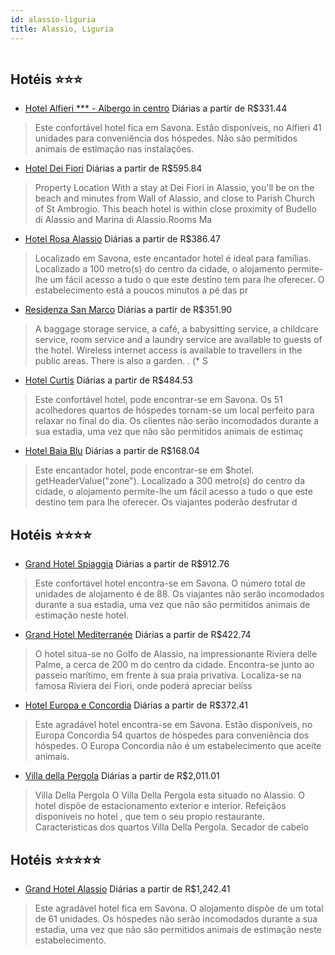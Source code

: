 ```yaml
---
id: alassio-liguria
title: Alassio, Liguria
---
```


<center><img src="https://photos.hotelbeds.com/giata/35/359965/359965a_hb_a_001.jpg" alt="" /></center>


## Hotéis ⭐️⭐️⭐️

-    [Hotel Alfieri *** - Albergo in centro](https://www.hurb.com/aud/https://www.hurb.com/hoteis/alassio/hotel-alfieri-albergo-in-centro-JNP-JP738984?cmp=18055) Diárias a partir de R$331.44
   > Este confortável hotel fica em Savona. Estão disponíveis, no Alfieri 41 unidades para conveniência dos hóspedes. Não são permitidos animais de estimação nas instalações. 
-    [Hotel Dei Fiori](https://www.hurb.com/aud/https://www.hurb.com/hoteis/alassio/hotel-dei-fiori-JNP-JP107532?cmp=18055) Diárias a partir de R$595.84
   > Property Location With a stay at Dei Fiori in Alassio, you&apos;ll be on the beach and minutes from Wall of Alassio, and close to Parish Church of St Ambrogio. This beach hotel is within close proximity of Budello di Alassio and Marina di Alassio.Rooms Ma
-    [Hotel Rosa Alassio](https://www.hurb.com/aud/https://www.hurb.com/hoteis/alassio/hotel-rosa-alassio-JNP-JP321070?cmp=18055) Diárias a partir de R$386.47
   > Localizado em Savona, este encantador hotel é ideal para famílias. Localizado a 100 metro(s) do centro da cidade, o alojamento permite-lhe um fácil acesso a tudo o que este destino tem para lhe oferecer. O estabelecimento está a poucos minutos a pé das pr
-    [Residenza San Marco](https://www.hurb.com/aud/https://www.hurb.com/hoteis/alassio/residenza-san-marco-JNP-JP263320?cmp=18055) Diárias a partir de R$351.90
   > A baggage storage service, a café, a babysitting service, a childcare service, room service and a laundry service are available to guests of the hotel. Wireless internet access is available to travellers in the public areas. There is also a garden.
. (* S
-    [Hotel Curtis](https://www.hurb.com/aud/https://www.hurb.com/hoteis/alassio/hotel-curtis-JNP-JP418449?cmp=18055) Diárias a partir de R$484.53
   > Este confortável hotel, pode encontrar-se em Savona. Os 51 acolhedores quartos de hóspedes tornam-se um local perfeito para relaxar no final do dia. Os clientes não serão incomodados durante a sua estadia, uma vez que não são permitidos animais de estimaç
-    [Hotel Baia Blu](https://www.hurb.com/aud/https://www.hurb.com/hoteis/alassio/hotel-baia-blu-JNP-JP973205?cmp=18055) Diárias a partir de R$168.04
   > Este encantador hotel, pode encontrar-se em $hotel. getHeaderValue(&quot;zone&quot;). Localizado a 300 metro(s) do centro da cidade, o alojamento permite-lhe um fácil acesso a tudo o que este destino tem para lhe oferecer. Os viajantes poderão desfrutar d

## Hotéis ⭐️⭐️⭐️⭐️

-    [Grand Hotel Spiaggia](https://www.hurb.com/aud/https://www.hurb.com/hoteis/alassio/grand-hotel-spiaggia-JNP-JP230480?cmp=18055) Diárias a partir de R$912.76
   > Este confortável hotel encontra-se em Savona. O número total de unidades de alojamento é de 88. Os viajantes não serão incomodados durante a sua estadia, uma vez que não são permitidos animais de estimação neste hotel. 
-    [Grand Hotel Mediterranée](https://www.hurb.com/aud/https://www.hurb.com/hoteis/alassio/grand-hotel-mediterranee-JNP-JP826445?cmp=18055) Diárias a partir de R$422.74
   > O hotel situa-se no Golfo de Alassio, na impressionante Riviera delle Palme, a cerca de 200 m do centro da cidade. Encontra-se junto ao passeio marítimo, em frente à sua praia privativa. Localiza-se na famosa Riviera dei Fiori, onde poderá apreciar belíss
-    [Hotel Europa e Concordia](https://www.hurb.com/aud/https://www.hurb.com/hoteis/alassio/hotel-europa-e-concordia-JNP-JP168620?cmp=18055) Diárias a partir de R$372.41
   > Este agradável hotel encontra-se em Savona. Estão disponíveis, no Europa Concordia 54 quartos de hóspedes para conveniência dos hóspedes. O Europa Concordia não é um estabelecimento que aceite animais. 
-    [Villa della Pergola](https://www.hurb.com/aud/https://www.hurb.com/hoteis/alassio/villa-della-pergola-JNP-JP971298?cmp=18055) Diárias a partir de R$2,011.01
   > Villa Della Pergola O Villa Della Pergola esta situado no Alassio. O hotel dispõe de estacionamento exterior e interior. Refeiçãos disponiveis no hotel , que tem o seu propio restaurante. Caracteristicas dos quartos Villa Della Pergola. Secador de cabelo 

## Hotéis ⭐️⭐️⭐️⭐️⭐️

-    [Grand Hotel Alassio](https://www.hurb.com/aud/https://www.hurb.com/hoteis/alassio/grand-hotel-alassio-JNP-JP131862?cmp=18055) Diárias a partir de R$1,242.41
   > Este agradável hotel fica em Savona. O alojamento dispõe de um total de 61 unidades. Os hóspedes não serão incomodados durante a sua estadia, uma vez que não são permitidos animais de estimação neste estabelecimento. 
